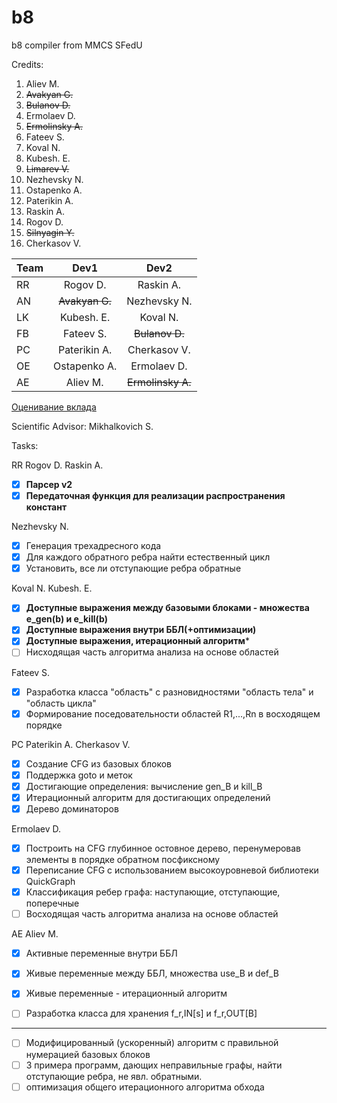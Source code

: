 # b8
b8 compiler from MMCS SFedU


Credits:
1. Aliev M.
1. ~~Avakyan G.~~
1. ~~Bulanov D.~~
1. Ermolaev D.
1. ~~Ermolinsky A.~~
1. Fateev S.
1. Koval N.
1. Kubesh. E.
1. ~~Limarev V.~~
1. Nezhevsky N.
1. Ostapenko A.
1. Paterikin A.
1. Raskin A.
1. Rogov D.
1. ~~Silnyagin Y.~~
1. Cherkasov V.


| Team          | Dev1             | Dev2              |
| ------------- |:----------------:| :----------------:|
| RR            | Rogov D.         | Raskin A.         |
| AN            | ~~Avakyan G.~~   | Nezhevsky N.      |
| LK            | Kubesh. E.	   | Koval N.          |
| FB            | Fateev S.        | ~~Bulanov D.~~    |
| PC            | Paterikin A.     | Cherkasov V.      |
| OE            | Ostapenko A.	   | Ermolaev D.       |
| AE            | Aliev M.         | ~~Ermolinsky A.~~ |

[Оценивание вклада](https://docs.google.com/spreadsheets/d/1zwSrdDSbisponjYzz7TZCQg_SJJkTMlZSLBGs8I0Lq4/edit#gid=0)

Scientific Advisor: Mikhalkovich S.

Tasks:

RR  Rogov D.    Raskin A.
- [x] **Парсер v2**
- [x] **Передаточная функция для реализации распространения констант**

Nezhevsky N.
- [x] Генерация трехадресного кода
- [x] Для каждого обратного ребра найти естественный цикл
- [x] Установить, все ли отступающие ребра обратные

Koval N.	Kubesh. E.
- [x] **Доступные выражения между базовыми блоками - множества e_gen(b) и e_kill(b)**
- [x] **Доступные выражения внутри ББЛ(+оптимизации)**
- [x] **Доступные выражения, итерационный алгоритм***
- [ ] Нисходящая часть алгоритма анализа на основе областей

Fateev S.
- [x] Разработка класса "область" с разновидностями "область тела" и "область цикла"
- [x] Формирование поседовательности областей R1,...,Rn в восходящем порядке

PC  Paterikin A.    Cherkasov V.
- [x] Создание CFG из базовых блоков
- [x] Поддержка goto и меток
- [x] Достигающие определения: вычисление gen_B и kill_B
- [x] Итерационный алгоритм для достигающих определений
- [x] Дерево доминаторов

Ermolaev D.
- [x]  Построить на CFG глубинное остовное дерево, перенумеровав элементы в порядке обратном посфиксному
- [x]  Переписание CFG с использованием высокоуровневой библиотеки QuickGraph
- [x]  Классификация ребер графа: наступающие, отступающие, поперечные
- [ ]  Восходящая часть алгоритма анализа на основе областей

AE  Aliev M.
- [x] Активные переменные внутри ББЛ
- [x] Живые переменные между ББЛ, множества use_B и def_B
- [x] Живые переменные - итерационный алгоритм
- [ ] Разработка класса для хранения f_r,IN[s] и f_r,OUT[B]


-------------------
- [ ] Модифицированный (ускоренный) алгоритм с правильной нумерацией базовых блоков
- [ ] 3 примера программ, дающих неправильные графы, найти отступающие ребра, не явл. обратными.
- [ ] оптимизация общего итерационного алгоритма обхода
